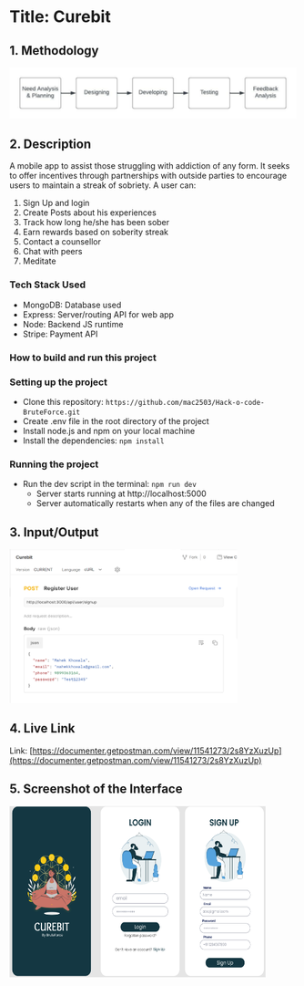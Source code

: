 # Title: Curebit

## 1. Methodology

![](methodology.jpeg)

## 2. Description

A mobile app to assist those struggling with addiction of any form. It seeks to offer incentives through partnerships with outside parties to encourage users to maintain a streak of sobriety. A user can:

1. Sign Up and login
2. Create Posts about his experiences
3. Track how long he/she has been sober
4. Earn rewards based on soberity streak
5. Contact a counsellor
6. Chat with peers
7. Meditate

### Tech Stack Used

- MongoDB: Database used
- Express: Server/routing API for web app
- Node: Backend JS runtime
- Stripe: Payment API

### How to build and run this project

### Setting up the project

- Clone this repository: `https://github.com/mac2503/Hack-o-code-BruteForce.git`
- Create .env file in the root directory of the project
- Install node.js and npm on your local machine
- Install the dependencies: `npm install`

### Running the project

- Run the dev script in the terminal: `npm run dev`
  - Server starts running at http://localhost:5000
  - Server automatically restarts when any of the files are changed

## 3. Input/Output

<img src="https://github.com/mac2503/Hack-o-code-BruteForce/blob/master/CurebitIO.png" width="400" height="270" />

## 4. Live Link

Link: [https://documenter.getpostman.com/view/11541273/2s8YzXuzUp](https://documenter.getpostman.com/view/11541273/2s8YzXuzUp)

## 5. Screenshot of the Interface

<p float="left">
<img src="https://github.com/mac2503/Hack-o-code-BruteForce/blob/master/S1.png" width="450" height="300" /> 
</p>
